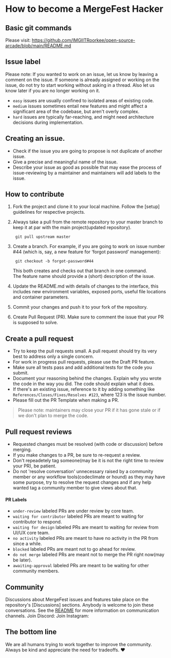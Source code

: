 # How to become a MergeFest Hacker

## Basic git commands

Please visit: https://github.com/IMGIITRoorkee/open-source-arcade/blob/main/README.md

## Issue label

Please note:  If you wanted to work on an issue, let us know by leaving a comment on the issue. If someone is already assigned or working on the issue, do not try to start working without asking in a thread. Also let us know later if you are no longer working on it.

- `easy` issues are usually confined to isolated areas of existing code.
- `medium` issues sometimes entail new features and might affect a significant area of the codebase, but aren't overly complex.
- `hard` issues are typically far-reaching, and might need architecture decisions during implementation. 

## Creating an issue.

- Check if the issue you are going to propose is not duplicate of another issue.
- Give a precise and meaningful name of the issue.
- Describe your issue as good as possible that may ease the process of issue-reviewing by a maintainer and maintainers will add labels to the issue.

## How to contribute

1. Fork the project and clone it to your local machine. Follow the [setup] guidelines for respective projects.
2. Always take a pull from the remote repository to your master branch to keep it at par with the main project(updated repository).
        
        git pull upstream master
        
3. Create a branch. For example, if you are going to work on issue number #44 (which is, say, a new feature for ‘forgot password’ management):

        git checkout -b forgot-password#44

    This both creates and checks out that branch in one command.  
    The feature name should provide a (short) description of the issue.

4. Update the README.md with details of changes to the interface, this includes new environment variables, exposed ports, useful file locations and container parameters.
5. Commit your changes and push it to your fork of the repository.
6. Create Pull Request (PR). Make sure to comment the issue that your PR is supposed to solve.

## Create a pull request

- Try to keep the pull requests small. A pull request should try its very best to address only a single concern.
- For work in progress pull requests, please use the Draft PR feature.
- Make sure all tests pass and add additional tests for the code you submit.
- Document your reasoning behind the changes. Explain why you wrote the code in the way you did. The code should explain what it does.
- If there's an existing issue, reference to it by adding something like `References/Closes/Fixes/Resolves #123`, where 123 is the issue number. 
- Please fill out the PR Template when making a PR.

> Please note: maintainers may close your PR if it has gone stale or if we don't plan to merge the code.

## Pull request reviews

- Requested changes must be resolved (with code or discussion) before merging.
- If you make changes to a PR, be sure to re-request a review.
- Don't repeadetely tag someone(may be it is not the right time to review your PR), be patient.
- Do not 'resolve conversation' unnecessary raised by a community member or any workflow tools(codeclimate or hound) as they may have some purpose, try to resolve the request changes and if any help wanted tag a community member to give views about that.

#### PR Labels

- `under-review` labeled PRs are under review by core team.
- `waiting for contributor` labeled PRs are meant to waiting for contributor to respond.
- `waiting for design` labeled PRs are meant to waiting for review from UI/UX core team.
- `no activity` labeled PRs are meant to have no activity in the PR from since a while.
- `blocked` labeled PRs are meant not to go ahead for review.
- `do not merge` labeled PRs are meant not to merge the PR right now(may be later).
- `awaiting-approval` labeled PRs are meant to be waiting for other community members.

## Community
Discussions about MergeFest issues and features take place on the repository's [Discussions] sections. Anybody is welcome to join these conversations. See the [README](README.md) for more information on communication channels.
Join Discord:
Join Instagram:

## The bottom line

We are all humans trying to work together to improve the community. Always be kind and appreciate the need for tradeoffs. ❤️
